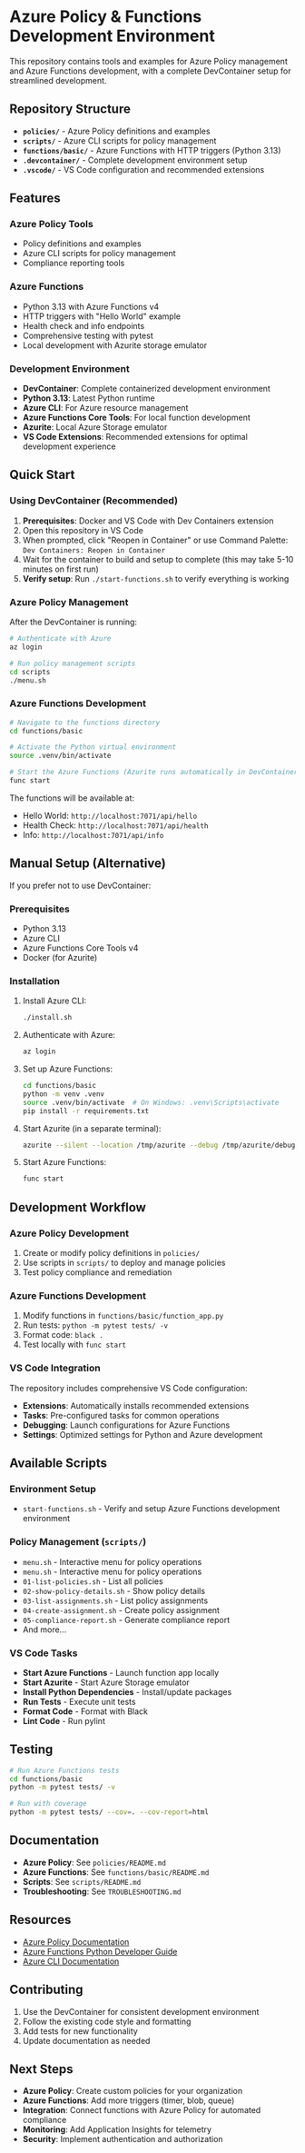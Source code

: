 # Azure Policy & Functions Development Environment

This repository contains tools and examples for Azure Policy management and Azure Functions development, with a complete DevContainer setup for streamlined development.

## Repository Structure

- **`policies/`** - Azure Policy definitions and examples
- **`scripts/`** - Azure CLI scripts for policy management
- **`functions/basic/`** - Azure Functions with HTTP triggers (Python 3.13)
- **`.devcontainer/`** - Complete development environment setup
- **`.vscode/`** - VS Code configuration and recommended extensions

## Features

### Azure Policy Tools
- Policy definitions and examples
- Azure CLI scripts for policy management
- Compliance reporting tools

### Azure Functions
- Python 3.13 with Azure Functions v4
- HTTP triggers with "Hello World" example
- Health check and info endpoints
- Comprehensive testing with pytest
- Local development with Azurite storage emulator

### Development Environment
- **DevContainer**: Complete containerized development environment
- **Python 3.13**: Latest Python runtime
- **Azure CLI**: For Azure resource management
- **Azure Functions Core Tools**: For local function development
- **Azurite**: Local Azure Storage emulator
- **VS Code Extensions**: Recommended extensions for optimal development experience

## Quick Start

### Using DevContainer (Recommended)

1. **Prerequisites**: Docker and VS Code with Dev Containers extension
2. Open this repository in VS Code
3. When prompted, click "Reopen in Container" or use Command Palette: `Dev Containers: Reopen in Container`
4. Wait for the container to build and setup to complete (this may take 5-10 minutes on first run)
5. **Verify setup**: Run `./start-functions.sh` to verify everything is working

### Azure Policy Management

After the DevContainer is running:

```bash
# Authenticate with Azure
az login

# Run policy management scripts
cd scripts
./menu.sh
```

### Azure Functions Development

```bash
# Navigate to the functions directory
cd functions/basic

# Activate the Python virtual environment
source .venv/bin/activate

# Start the Azure Functions (Azurite runs automatically in DevContainer)
func start
```

The functions will be available at:
- Hello World: `http://localhost:7071/api/hello`
- Health Check: `http://localhost:7071/api/health`
- Info: `http://localhost:7071/api/info`

## Manual Setup (Alternative)

If you prefer not to use DevContainer:

### Prerequisites

- Python 3.13
- Azure CLI
- Azure Functions Core Tools v4
- Docker (for Azurite)

### Installation

1. Install Azure CLI:
   ```bash
   ./install.sh
   ```

2. Authenticate with Azure:
   ```bash
   az login
   ```

3. Set up Azure Functions:
   ```bash
   cd functions/basic
   python -m venv .venv
   source .venv/bin/activate  # On Windows: .venv\Scripts\activate
   pip install -r requirements.txt
   ```

4. Start Azurite (in a separate terminal):
   ```bash
   azurite --silent --location /tmp/azurite --debug /tmp/azurite/debug.log
   ```

5. Start Azure Functions:
   ```bash
   func start
   ```

## Development Workflow

### Azure Policy Development
1. Create or modify policy definitions in `policies/`
2. Use scripts in `scripts/` to deploy and manage policies
3. Test policy compliance and remediation

### Azure Functions Development
1. Modify functions in `functions/basic/function_app.py`
2. Run tests: `python -m pytest tests/ -v`
3. Format code: `black .`
4. Test locally with `func start`

### VS Code Integration

The repository includes comprehensive VS Code configuration:

- **Extensions**: Automatically installs recommended extensions
- **Tasks**: Pre-configured tasks for common operations
- **Debugging**: Launch configurations for Azure Functions
- **Settings**: Optimized settings for Python and Azure development

## Available Scripts

### Environment Setup
- `start-functions.sh` - Verify and setup Azure Functions development environment

### Policy Management (`scripts/`)
- `menu.sh` - Interactive menu for policy operations
- `menu.sh` - Interactive menu for policy operations
- `01-list-policies.sh` - List all policies
- `02-show-policy-details.sh` - Show policy details
- `03-list-assignments.sh` - List policy assignments
- `04-create-assignment.sh` - Create policy assignment
- `05-compliance-report.sh` - Generate compliance report
- And more...

### VS Code Tasks
- **Start Azure Functions** - Launch function app locally
- **Start Azurite** - Start Azure Storage emulator
- **Install Python Dependencies** - Install/update packages
- **Run Tests** - Execute unit tests
- **Format Code** - Format with Black
- **Lint Code** - Run pylint

## Testing

```bash
# Run Azure Functions tests
cd functions/basic
python -m pytest tests/ -v

# Run with coverage
python -m pytest tests/ --cov=. --cov-report=html
```

## Documentation

- **Azure Policy**: See `policies/README.md`
- **Azure Functions**: See `functions/basic/README.md`
- **Scripts**: See `scripts/README.md`
- **Troubleshooting**: See `TROUBLESHOOTING.md`

## Resources

- [Azure Policy Documentation](https://learn.microsoft.com/azure/governance/policy/)
- [Azure Functions Python Developer Guide](https://docs.microsoft.com/azure/azure-functions/functions-reference-python)
- [Azure CLI Documentation](https://docs.microsoft.com/cli/azure/)

## Contributing

1. Use the DevContainer for consistent development environment
2. Follow the existing code style and formatting
3. Add tests for new functionality
4. Update documentation as needed

## Next Steps

- **Azure Policy**: Create custom policies for your organization
- **Azure Functions**: Add more triggers (timer, blob, queue)
- **Integration**: Connect functions with Azure Policy for automated compliance
- **Monitoring**: Add Application Insights for telemetry
- **Security**: Implement authentication and authorization
